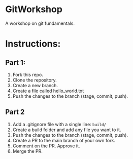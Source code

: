 # GitWorkshop
A workshop on git fundamentals.

# Instructions:
## Part 1:
1. Fork this repo.
2. Clone the repository.
3. Create a new branch.
4. Create a file called hello_world.txt
5. Push the changes to the branch (stage, commit, push).

## Part 2
1. Add a .gitignore file with a single line: `build/`
2. Create a build folder and add any file you want to it.
3. Push the changes to the branch (stage, commit, push).
4. Create a PR to the main branch of your own fork.
5. Comment on the PR. Approve it.
6. Merge the PR.

